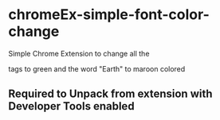 # chromeEx-simple-font-color-change
 Simple Chrome Extension to change all the <p> tags to green and the word "Earth" to maroon colored


## Required to Unpack from extension with Developer Tools enabled

